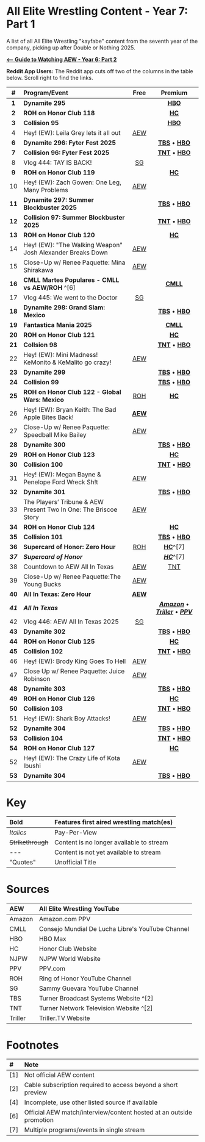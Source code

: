 # All Elite Wrestling Content - Year 7: Part 1

A list of all All Elite Wrestling "kayfabe" content from the seventh year of the company, picking up after Double or Nothing 2025.

[**<-- Guide to Watching AEW - Year 6: Part 2**](https://redd.it/1jghmgl)

**Reddit App Users:** The Reddit app cuts off two of the columns in the table below. Scroll right to find the links.

|**#**|**Program/Event**|**Free**|**Premium**|
|:-:|:--|:-:|:-:|
|**1**|**Dynamite 295**||[**HBO**](https://play.max.com/video/watch/dcdef34c-9b9b-4e20-8ba8-3e7d64de3842/6c015411-f608-439a-a428-3f317220e188)|
|**2**|**ROH on Honor Club 118**||[**HC**](https://www.watchroh.com/player/28704/stream)|
|**3**|**Collision 95**||[**HBO**](https://play.max.com/video/watch/df73a1c7-f7a5-499d-a880-156e7cb7fc46/db38d690-a1d2-49a0-9ecc-7e8180416905)|
|4|Hey! (EW): Leila Grey lets it all out|[AEW](http://youtu.be/9WvUkl1M4U0)||
|**6**|**Dynamite 296: Fyter Fest 2025**||[**TBS**](https://www.tbs.com/shows/all-elite-wrestling-dynamite/season-7/episode-23/dynamite-fyter-fest-2025) • [**HBO**](https://play.max.com/video/watch/800345bf-b1e2-4f75-9929-eb825a3c514a/e325ea9d-8509-44ff-aa2a-4450d8f1ab5a)|
|**7**|**Collision 96: Fyter Fest 2025**||[**TNT**](https://www.tntdrama.com/shows/all-elite-wrestling-collision/season-3/episode-24/collision-fyter-fest-2025) • [**HBO**](https://play.max.com/video/watch/e242a83d-ff56-4539-90b1-53787e18a838/391a3949-d377-453e-83fd-9c0a12d6794a36)|
|8|Vlog 444: TAY IS BACK!|[SG](http://youtu.be/RiqREEws3WY)
|**9**|**ROH on Honor Club 119**||[**HC**](https://www.watchroh.com/player/28705/stream)|
|10|Hey! (EW): Zach Gowen: One Leg, Many Problems|[AEW](http://youtu.be/FJIKcAHhZe4)|
|**11**|**Dynamite 297: Summer Blockbuster 2025**||[**TBS**](https://www.tbs.com/shows/all-elite-wrestling-dynamite/season-7/episode-24/dynamite-summer-blockbuster-2025) • [**HBO**](https://play.max.com/video/watch/386cc999-07db-4023-8b62-0ca5e588bd81/0243131e-af51-4693-9b2f-bc408f7cc04a)|
|**12**|**Collision 97: Summer Blockbuster 2025**||[**TNT**](https://www.tntdrama.com/shows/all-elite-wrestling-collision/season-3/episode-25/collision-summer-blockbuster-2025) • [**HBO**](https://play.max.com/video/watch/5d8fe854-2711-4a4e-bb08-96b9155316a6/07e77ad6-42a9-478b-9168-17ac66b5536c)|
|**13**|**ROH on Honor Club 120**||[**HC**](https://www.watchroh.com/player/28706/stream)|
|14|Hey! (EW): "The Walking Weapon" Josh Alexander Breaks Down|[AEW](http://youtu.be/ozCIZrCnE1U)|
|15|Close-Up w/ Renee Paquette: Mina Shirakawa|[AEW](http://youtu.be/T48vL1eXaWA)||
|**16**|**CMLL Martes Populares - CMLL vs AEW/ROH** ^[6]||[**CMLL**](http://youtu.be/B-TQoUjp0ic)|
|17|Vlog 445: We went to the Doctor|[SG](http://youtu.be/vHuPIclUHoU)
|**18**|**Dynamite 298: Grand Slam: Mexico**||[**TBS**](https://www.tbs.com/shows/all-elite-wrestling-dynamite/season-7/episode-25/grand-slam-mexico) • [**HBO**](https://play.max.com/video/watch/5c6a90fd-2adc-41d0-aaf4-ec891eff9a89/bdac6178-4ba9-4c78-8ec8-8310da4328ca)|
|**19**|**Fantastica Mania 2025**||[**CMLL**](http://youtu.be/-YZORgItb7w)|
|**20**|**ROH on Honor Club 121**||[**HC**](https://www.watchroh.com/player/28707/stream)|
|**21**|**Collsion 98**||[**TNT**](https://www.tntdrama.com/shows/all-elite-wrestling-collision/season-3/episode-26/june-21-2025) • [**HBO**](https://play.hbomax.com/video/watch/61f65daa-38be-43e0-91e2-0bb685bf69a3/dfd46d11-5773-4af5-b70b-cd367ac3bbfd)|
|22|Hey! (EW): Mini Madness! KeMonito & KeMalito go crazy!|[AEW](http://youtu.be/FIa0g5c1QXw)||
|**23**|**Dynamite 299**||[**TBS**](https://www.tbs.com/shows/all-elite-wrestling-dynamite/season-7/episode-26/june-25-2025) • [**HBO**](https://play.hbomax.com/video/watch/e95ede6e-e90c-4ae0-9f39-8fdc602b08f8/c92a2deb-4cb5-45e2-b397-59aa951bba45)|
|**24**|**Collision 99**||[**TBS**](https://www.tntdrama.com/shows/all-elite-wrestling-collision/season-3/episode-27/june-26-2025) • [**HBO**](https://play.hbomax.com/video/watch/88e6ce80-30e5-4714-a9b3-afc990033686/3fa908a9-a5a2-454c-a9c1-3caa51d901f5)|
|**25**|**ROH on Honor Club 122 - Global Wars: Mexico**|[ROH](http://youtu.be/nl8KX6AixjU)|[**HC**](https://www.watchroh.com/player/28711/stream)|
|26|Hey! (EW): Bryan Keith: The Bad Apple Bites Back!|[**AEW**](http://youtu.be/1Fg3hjtlHFQ)
|27|Close-Up w/ Renee Paquette: Speedball Mike Bailey|[AEW](http://youtu.be/NoulLMejYRs)
|**28**|**Dynamite 300**||[**TBS**](https://www.tbs.com/shows/all-elite-wrestling-dynamite/season-7/episode-27/july-2-2025) • [**HBO**](https://play.hbomax.com/video/watch/5a07db65-3c82-44d0-a630-bad053cf88a5/b2e876b5-fde9-4632-9643-75b3bfac3d24)
|**29**|**ROH on Honor Club 123**||[**HC**](https://www.watchroh.com/player/28716/stream)
|**30**|**Collision 100**||[**TNT**](https://www.tntdrama.com/shows/all-elite-wrestling-collision/season-3/episode-28/july-5-2025) • [**HBO**](https://play.hbomax.com/video/watch/77b4ca1c-9bd2-46e8-975f-3914e7b14365/11ce8689-a8d1-49e1-988e-6bba4c22c0ff)
|31|Hey! (EW): Megan Bayne & Penelope Ford Wreck Sh!t|[AEW](http://youtu.be/X0HmwQRnH7s)
|**32**|**Dynamite 301**||[**TBS**](https://www.tbs.com/shows/all-elite-wrestling-dynamite/season-7/episode-28/july-9-2025) • [**HBO**](https://play.hbomax.com/video/watch/78c75bc9-ca1b-4cdd-82b3-10e00dd22a65/6126dbe8-4a66-4bd0-9324-6c155cd7de4c)|
|33|The Players’ Tribune & AEW Present Two In One: The Briscoe Story|[AEW](http://youtu.be/QAOE_DYMRD4)
|**34**|**ROH on Honor Club 124**||[**HC**](https://www.watchroh.com/player/28719/stream)|
|**35**|**Collision 101**||[**TBS**](https://www.tntdrama.com/shows/all-elite-wrestling-collision/season-3/episode-29/collision-7102025) • [**HBO**](https://play.hbomax.com/video/watch/2b9bfd80-0737-4e74-9cae-caf0eaadf64d/e50d8bfc-72ad-4f9e-a89a-047427f816bb)|
|**36**|**Supercard of Honor: Zero Hour**|[ROH](http://youtu.be/PH3GSxNuKxU)|[**HC**](https://www.watchroh.com/player/28720/stream)^[7]
|***37***|***Supercard of Honor***||[***HC***](https://www.watchroh.com/player/28720/stream)^[7]
|38|Countdown to AEW All In Texas|[AEW](http://youtu.be/HYCSQGuVBrA)|[TNT](https://www.tntdrama.com/shows/all-elite-wrestling-collision/season-3/countdown-to-all-in-2025)|
|39|Close-Up w/ Renee Paquette:The Young Bucks|[AEW](http://youtu.be/UMh1f2xBDjk)
|**40**|**All In Texas: Zero Hour**|[**AEW**](http://youtu.be/dRblKqc0J6o)
|***41***|***All In Texas***||[***Amazon***](https://www.amazon.com/AEW-All-In-Texas/dp/B0F7TR3TWS) • [***Triller***](https://www.trillertv.com/watch/aew-all-in-texas-2025/2phas/) • [***PPV***](https://www.ppv.com/event/ec9fcf2b-06a3-4d7c-9433-783840f0be8d)|
|42|Vlog 446: AEW All In Texas 2025|[SG](http://youtu.be/zN6eJxhsJic)
|**43**|**Dynamite 302**||[**TBS**](https://www.tbs.com/shows/all-elite-wrestling-dynamite/season-7/episode-29/july-16-2025) • [**HBO**](https://play.hbomax.com/video/watch/60f21c5f-4d6b-4806-9e76-bdd3ad78eedb/59800865-8ce8-4377-8b71-1d75e355967b)|
|**44**|**ROH on Honor Club 125**||[**HC**](https://www.watchroh.com/player/28722/stream)
|**45**|**Collision 102**||[**TNT**](https://www.tntdrama.com/shows/all-elite-wrestling-collision/season-3/episode-30/july-19-2025) • [**HBO**](https://play.hbomax.com/video/watch/f0c33857-86c2-472b-8730-01fd647205c2/0dbf3e24-952a-493b-8cf3-737aa14adfd6)|
|46|Hey! (EW): Brody King Goes To Hell|[AEW](http://youtu.be/wsIyJkG9Rhc)
|47|Close Up w/ Renee Paquette: Juice Robinson|[AEW](http://youtu.be/U2EFDYAO-Vk)
|**48**|**Dynamite 303**||[**TBS**](https://www.tbs.com/shows/all-elite-wrestling-dynamite/season-7/episode-30/july-23-2025) • [**HBO**](https://play.hbomax.com/video/watch/01cc6cb6-6ff8-4bdd-ab81-5679c6838d55/23aaefd7-7e8d-4cb6-b648-7d5a49bb6e5e)
|**49**|**ROH on Honor Club 126**||[**HC**](https://www.watchroh.com/player/28723/stream)
|**50**|**Collision 103**||[**TNT**](https://www.tntdrama.com/shows/all-elite-wrestling-collision/season-3/episode-31/july-26-2025) • [**HBO**](https://play.hbomax.com/video/watch/2c00780c-7bda-4780-80f1-861f82f3d79e/e27238ee-8b32-419b-9697-fca5365eb77c)
|51|Hey! (EW): Shark Boy Attacks!|[AEW](http://youtu.be/W_Y4HE6hje4)
|**52**|**Dynamite 304**||[**TBS**](https://www.tbs.com/shows/all-elite-wrestling-dynamite/season-7/episode-31/july-30-2025) • [**HBO**](https://play.hbomax.com/event/9242a22e-a003-51dd-8163-4a30e253a4a7)|
|**53**|**Collision 104**||[**TNT**](https://www.tntdrama.com/shows/all-elite-wrestling-collision/season-3/episode-32/july-31-2025) • [**HBO**](https://play.hbomax.com/event/92d20666-aaa9-5be9-94ea-4087ea4b7fa6)|
|**54**|**ROH on Honor Club 127**||[**HC**](https://www.watchroh.com/player/28724/stream)
|52|Hey! (EW): The Crazy Life of Kota Ibushi|[AEW](http://youtu.be/b6E2GW7Gdt0)
|**53**|**Dynamite 304**||[**TBS**](https://www.tbs.com/shows/all-elite-wrestling-dynamite/season-7/episode-32/august-6-2025) • [**HBO**](https://play.hbomax.com/event/a71b0581-a471-5937-98bc-0c56413ad8b7)|

# Key

|**Bold**|Features first aired wrestling match(es)|
|:-|:-|
|*Italics*|Pay-Per-View|
|~~Strikethrough~~|Content is no longer available to stream|
|---|Content is not yet available to stream|
|"Quotes"|Unofficial Title|

# Sources

|AEW|All Elite Wrestling YouTube|
|:-|:-|
|Amazon|Amazon.com PPV|
|CMLL|Consejo Mundial De Lucha Libre's YouTube Channel|
|HBO|HBO Max|
|HC|Honor Club Website|
|NJPW|NJPW World Website|
|PPV|PPV.com|
|ROH|Ring of Honor YouTube Channel|
|SG|Sammy Guevara YouTube Channel|
|TBS|Turner Broadcast Systems Website ^[2]|
|TNT|Turner Network Television Website ^[2]|
|Triller|Triller.TV Website|

# Footnotes

|#|Note|
|:-|:-|
|\[1\]|Not official AEW content|
|\[2\]|Cable subscription required to access beyond a short preview|
|\[4\]|Incomplete, use other listed source if available|
|\[6\]|Official AEW match/interview/content hosted at an outside promotion|
|\[7\]|Multiple programs/events in single stream|